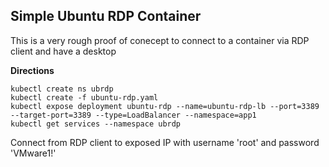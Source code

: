 ## Simple Ubuntu RDP Container

This is a very rough proof of conecept to connect to a container via RDP client and have a desktop

**Directions**
```
kubectl create ns ubrdp
kubectl create -f ubuntu-rdp.yaml
kubectl expose deployment ubuntu-rdp --name=ubuntu-rdp-lb --port=3389 --target-port=3389 --type=LoadBalancer --namespace=app1
kubectl get services --namespace ubrdp
```

Connect from RDP client to exposed IP with username 'root' and password 'VMware1!'
